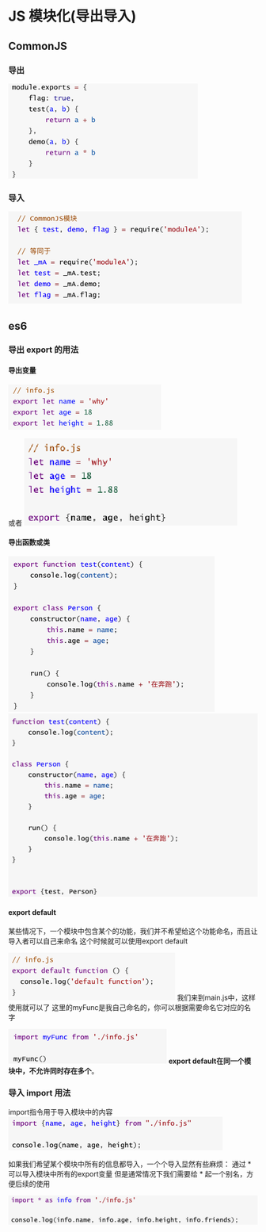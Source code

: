 # JS 模块化(导出导入)


## CommonJS

### 导出

![](_v_images/20200218093315612_17082.png)

### 导入
![](_v_images/20200218093519620_4601.png)

## es6

### 导出 export  的用法

#### 导出变量
![](_v_images/20200218093727426_17213.png)

或者
![](_v_images/20200218093743200_23132.png)

#### 导出函数或类
![](_v_images/20200218093813688_15465.png)
![](_v_images/20200218093823636_26480.png)

#### export default

某些情况下，一个模块中包含某个的功能，我们并不希望给这个功能命名，而且让导入者可以自己来命名
这个时候就可以使用export default

![](_v_images/20200218093904603_23680.png)
我们来到main.js中，这样使用就可以了
这里的myFunc是我自己命名的，你可以根据需要命名它对应的名字

![](_v_images/20200218093927181_7638.png)
**export default在同一个模块中，不允许同时存在多个**。

### 导入 import 用法

import指令用于导入模块中的内容
![](_v_images/20200218094107098_12152.png)

如果我们希望某个模块中所有的信息都导入，一个个导入显然有些麻烦：
通过 * 可以导入模块中所有的export变量
但是通常情况下我们需要给 * 起一个别名，方便后续的使用

![](_v_images/20200218094128353_5142.png)

